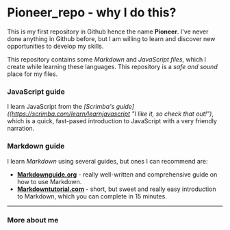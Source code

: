 # Pioneer_repo - why I do this?
This is my first repository in Github hence the name **Pioneer**. I've never done anything in Github before, but I am willing to learn and discover new opportunities to develop my skills. 

This repository contains some _Markdown_ and _JavaScript files_, which I create while learning these languages. This repository is a _safe and sound_ place for my files.


### JavaScript guide

I learn JavaScript from the _[Scrimba's guide]((https://scrimba.com/learn/learnjavascript "I like it, so check that out!")_, which is a quick, fast-pased introduction to JavaScript with a very friendly narration.

### Markdown guide

I learn _Markdown_ using several guides, but ones I can recommend are:

- **[Markdownguide.org](https://www.markdownguide.org/)** - really well-written and comprehensive guide on how to use Markdown.
- **[Markdowntutorial.com](https://www.markdowntutorial.com/)** - short, but sweet and really easy introduction to Markdown, which you can complete in 15 minutes.

***

### More about me

